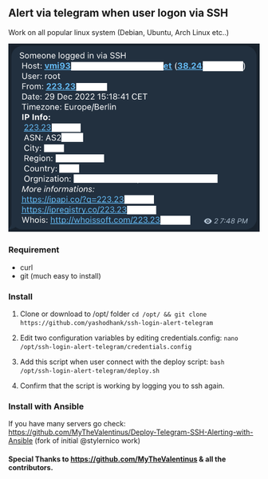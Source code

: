 ## Alert via telegram when user logon via SSH

Work on all popular linux system (Debian, Ubuntu, Arch Linux etc..)

![Example](mgs.png)

### Requirement
- curl
- git (much easy to install)

### Install
1) Clone or download to /opt/ folder
```cd /opt/ && git clone https://github.com/yashodhank/ssh-login-alert-telegram```

2) Edit two configuration variables by editing credentials.config:
```nano /opt/ssh-login-alert-telegram/credentials.config```

3) Add this script when user connect with the deploy script:
```bash /opt/ssh-login-alert-telegram/deploy.sh```

4) Confirm that the script is working by logging you to ssh again.


### Install with Ansible

If you have many servers go check: https://github.com/MyTheValentinus/Deploy-Telegram-SSH-Alerting-with-Ansible (fork of initial @stylernico work)

#### Special Thanks to https://github.com/MyTheValentinus & all the contributors.
